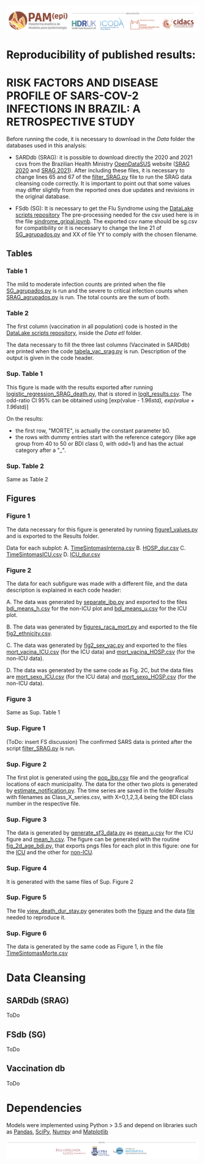 ![](../Images/realizacao.png)

# Reproducibility of published results:
# RISK FACTORS AND DISEASE PROFILE OF SARS-COV-2 INFECTIONS IN BRAZIL: A RETROSPECTIVE STUDY

Before running the code, it is necessary to download in the *Data* folder the
databases used in this analysis:

- SARDdb (SRAG): it is possible to download directly the 2020 and 2021 csvs from
the Brazilian Health Ministry [OpenDataSUS](https://opendatasus.saude.gov.br/)
website ([SRAG 2020](https://opendatasus.saude.gov.br/dataset/srag-2020) and
[SRAG 2021](https://opendatasus.saude.gov.br/dataset/srag-2021-e-2022)). After 
including these files, it is necessary to change lines 65 and 67 of the [filter_SRAG.py](Code/filter_SRAG.py)
file to run the SRAG data cleansing code correctly. It is important to point out
that some values may differ slightly from the reported ones due updates and 
revisions in the original database.

- FSdb (SG): It is necessary to get the Flu Syndrome using the 
[DataLake scripts repository](https://github.com/PAMepi/PAMepi_scripts_datalake)
The pre-processing needed for the csv used here is in the file [sindrome_gripal.ipynb](https://github.com/PAMepi/PAMepi_scripts_datalake/blob/main/Data%20etl/sindrome_gripal.ipynb). The exported csv name should be sg.csv for 
compatibility or it is necessary to change the line 21 of [SG_agrupados.py](Code/SG_agrupados.py) and
XX of file YY to comply with the chosen filename.


## Tables

### Table 1

The mild to moderate infection counts are printed when the file [SG_agrupados.py](Code/SG_agrupados.py)
is run and the severe to critical infection counts when [SRAG_agrupados.py](Code/SRAG_agrupados.py)
is run. The total counts are the sum of both.

### Table 2

The first column (vaccination in all population) code is hosted in the
[DataLake scripts repository](https://github.com/PAMepi/PAMepi_scripts_datalake),
inside the *Data etl* folder.

The data necessary to fill the three last columns (Vaccinated in SARDdb) are
printed when the code [tabela_vac_srag.py](Code/tabela_vac_srag.py) is run.
Description of the output is given in the code header.

### Sup. Table 1

This figure is made with the results exported after running [logistic_regression_SRAG_death.py](Code/logistic_regression_SRAG_death.py),
that is stored in [logit_results.csv](Results/logit_results.csv). The odd-ratio CI 95\% can be
obtained using \[exp(value - 1.96*std), exp(value + 1.96*std)\]

On the results:
- the first row, "MORTE", is actually the constant parameter b0.
- the rows with dummy entries start with the reference category (like
age group from 40 to 50 or BDI class 0, with odd=1) and has the actual category
after a "\_".

### Sup. Table 2

Same as Table 2

## Figures


### Figure 1

The data necessary for this figure is generated by running [figure1_values.py](Code/figure1_values.py)
and is exported to the Results folder.

Data for each subplot:
A. [TimeSintomasInterna.csv](Results/TimeSintomasInterna.csv)
B. [HOSP_dur.csv](Results/HOSP_dur.csv)
C. [TimeSintomasICU.csv](Results/TimeSintomasICU.csv)
D. [ICU_dur.csv](Results/ICU_dur.csv)


### Figure 2

The data for each subfigure was made with a different file, and the data 
description is explained in each code header:

A. The data was generated by [separate_ibp.py](Code/separate_ibp.py)
and exported to the files [bdi_means_h.csv](Results/bdi_means_h.csv) for the 
non-ICU plot and [bdi_means_u.csv](Results/bdi_means_u.csv) for the ICU plot.

B. The data was generated by [figures_raca_mort.py](Code/figures_raca_mort.py)
and exported to the file [fig2_ethnicity.csv](Results/fig2_ethnicity.csv).

C. The data was generated by [fig2_sex_vac.py](Code/fig2_sex_vac.py)
and exported to the files [mort_vacina_ICU.csv](Results/mort_vacina_ICU.csv) (for the ICU data)
and [mort_vacina_HOSP.csv](Results/mort_vacina_HOSP.csv) (for the non-ICU data).

D. The data was generated by the same code as Fig. 2C, but the data files are
[mort_sexo_ICU.csv](Results/mort_vacina_ICU.csv) (for the ICU data)
and [mort_sexo_HOSP.csv](Results/mort_vacina_HOSP.csv) (for the non-ICU data).

### Figure 3

Same as Sup. Table 1

### Sup. Figure 1

(ToDo: insert FS discussion)
The confirmed SARS data is printed after the script [filter_SRAG.py](Code/filter_SRAG.py) is run.

### Sup. Figure 2

The first plot is generated using the [pop_ibp.csv](Data/pop_ibp.csv) file and
the geografical locations of each municipality.
The data for the other two plots is generated by [estimate_notification.py](Code/estimate_notification.py).
The time series are saved in the folder *Results* with filenames as
Class\_X\_series.csv, with X=0,1,2,3,4 being the BDI class number in the 
respective file.

### Sup. Figure 3

The data is generated by [generate_sf3_data.py](Code/generate_sf3_data.py) as
[mean_u.csv](Results/mean_u.csv) for the ICU figure and [mean_h.csv](Results/mean_h.csv).
The figure can be generated with the routine [fig_2d_age_bdi.py](Code/fig_2d_age_bdi.py),
that exports pngs files for each plot in this figure: one for the [ICU](Figures/contour_ICU_mortality.png)
and the other for [non-ICU](Figures/contour_HOSP_mortality.png).

### Sup. Figure 4

It is generated with the same files of Sup. Figure 2

### Sup. Figure 5

The file [view_death_dur_stay.py](Code/view_death_dur_stay.py) generates
both the [figure](Figures/SFig5.png) and the data [file](Results/mort_dur_hosp.csv) needed to reproduce it.

### Sup. Figure 6

The data is generated by the same code as Figure 1, in the file [TimeSintomasMorte.csv](Results/TimeSintomasMorte.csv)

# Data Cleansing

## SARDdb (SRAG)

ToDo

## FSdb (SG)

ToDo

## Vaccination db

ToDo

# Dependencies

Models were implemented using Python > 3.5 and depend on libraries such as [Pandas](https://github.com/pandas-dev/pandas), [SciPy](https://github.com/scipy/scipy), [Numpy](https://github.com/numpy/numpy) and [Matplotlib](https://github.com/matplotlib/matplotlib) 


![](../Images/apoio.png)

